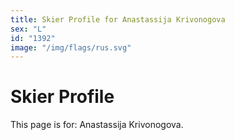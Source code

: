 ```yaml
---
title: Skier Profile for Anastassija Krivonogova
sex: "L"
id: "1392"
image: "/img/flags/rus.svg" 
---
```


# Skier Profile

This page is for: Anastassija Krivonogova.
    